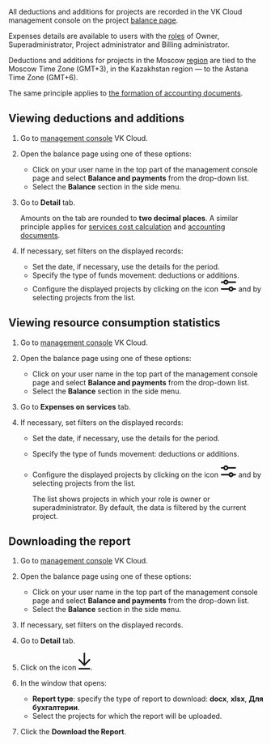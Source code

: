 All deductions and additions for projects are recorded in the VK Cloud management console on the project [balance page](https://msk.cloud.vk.com/app/en/services/billing).

Expenses details are available to users with the [roles](/en/tools-for-using-services/account/concepts/rolesandpermissions) of Owner, Superadministrator, Project administrator and Billing administrator.

<warn>

Deductions and additions for projects in the Moscow [region](/en/tools-for-using-services/account/concepts/regions) are tied to the Moscow Time Zone (GMT+3), in the Kazakhstan region —  to the Astana Time Zone (GMT+6).

The same principle applies to [the formation of accounting documents](../../concepts/report/).

</warn>

## Viewing deductions and additions

1. Go to [management console](https://msk.cloud.vk.com/app/en/) VK Cloud.
1. Open the balance page using one of these options:

   - Click on your user name in the top part of the management console page and select **Balance and payments** from the drop-down list.
   - Select the **Balance** section in the side menu.

1. Go to **Detail** tab.

   <warn>

   Amounts on the tab are rounded to **two decimal places**. A similar principle applies for [services cost calculation](../../tariffication/) and [accounting documents](../../concepts/report/).

   </warn>

1. If necessary, set filters on the displayed records:

   - Set the date, if necessary, use the details for the period.
   - Specify the type of funds movement: deductions or additions.
   - Configure the displayed projects by clicking on the icon ![Filter](assets/filter_icon.svg "inline") and by selecting projects from the list.

## Viewing resource consumption statistics

1. Go to [management console](https://msk.cloud.vk.com/app/en/) VK Cloud.
1. Open the balance page using one of these options:

   - Click on your user name in the top part of the management console page and select **Balance and payments** from the drop-down list.
   - Select the **Balance** section in the side menu.

1. Go to **Expenses on services** tab.
1. If necessary, set filters on the displayed records:

   - Set the date, if necessary, use the details for the period.
   - Specify the type of funds movement: deductions or additions.
   - Configure the displayed projects by clicking on the icon ![Filter](assets/filter_icon.svg "inline") and by selecting projects from the list.

     The list shows projects in which your role is owner or superadministrator. By default, the data is filtered by the current project.

## Downloading the report

1. Go to [management console](https://msk.cloud.vk.com/app/en/) VK Cloud.
1. Open the balance page using one of these options:

   - Click on your user name in the top part of the management console page and select **Balance and payments** from the drop-down list.
   - Select the **Balance** section in the side menu.

1. If necessary, set filters on the displayed records.
1. Go to **Detail** tab.
1. Click on the icon ![Download](assets/download_icon.svg "inline").
1. In the window that opens:

   - **Report type**: specify the type of report to download: **docx**, **xlsx**, **Для бухгалтерии**.
   - Select the projects for which the report will be uploaded.

1. Click the **Download the Report**.
